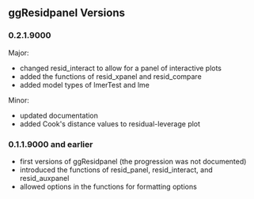 ## ggResidpanel Versions

### 0.2.1.9000

Major:

- changed resid_interact to allow for a panel of interactive plots
- added the functions of resid_xpanel and resid_compare
- added model types of lmerTest and lme

Minor: 

- updated documentation
- added Cook's distance values to residual-leverage plot

### 0.1.1.9000 and earlier

- first versions of ggResidpanel (the progression was not documented)
- introduced the functions of resid_panel, resid_interact, and resid_auxpanel
- allowed options in the functions for formatting options
